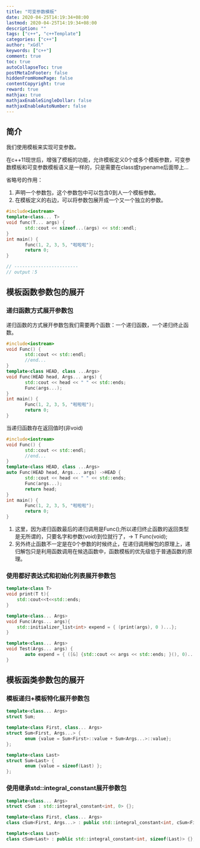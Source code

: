 ```yaml
---
title: "可变参数模板"
date: 2020-04-25T14:19:34+08:00
lastmod: 2020-04-25T14:19:34+08:00
description: ""
tags: ["c++", "c++Template"]
categories: ["c++"]
author: "xGdl"
keywords: ["c++"]
comment: true
toc: true
autoCollapseToc: true
postMetaInFooter: false
hiddenFromHomePage: false
contentCopyright: true
reward: true
mathjax: true
mathjaxEnableSingleDollar: false
mathjaxEnableAutoNumber: false
---
```



## 简介

我们使用模板来实现可变参数。

在c++11现世后，增强了模板的功能，允许模板定义0个或多个模板参数，可变参数模板和可变参数模板语义是一样的，只是需要在class或typename后面带上...

省略号的作用：
1) 声明一个参数包，这个参数包中可以包含0到人一个模板参数。
2) 在模板定义的右边，可以将参数包展开成一个又一个独立的参数。

```cpp
#include<iostream>
template<class... T>
void func(T... args) {
       std::cout << sizeof...(args) << std::endl;
}
int main() {
       func(1, 2, 3, 5, "啦啦啦");
       return 0;
}

// ------------------------
// output：5
```


## 模板函数参数包的展开

### 递归函数方式展开参数包

递归函数的方式展开参数包我们需要两个函数：一个递归函数，一个递归终止函数。

```cpp
#include<iostream>
void Func() {
       std::cout << std::endl;
       //end...
}
template<class HEAD, class ...Args>
void Func(HEAD head, Args... args) {
       std::cout << head << " " << std::ends;
       Func(args...);
}
int main() {
       Func(1, 2, 3, 5, "啦啦啦");
       return 0;
}
```

当递归函数存在返回值时(非void)

```c++
#include<iostream>
void Func() {
       std::cout << std::endl;
       //end...
}
template<class HEAD, class ...Args>
auto Func(HEAD head, Args... args) ->HEAD {
       std::cout << head << " " << std::ends;
       Func(args...);
       return head;
}
int main() {
       Func(1, 2, 3, 5, "啦啦啦");
       return 0;
}
```

1. 这里，因为递归函数最后的递归调用是Func();所以递归终止函数的返回类型是无所谓的，只要名字和参数(void)到位就行了，->  T Func(void);
2. 另外终止函数不一定是在0个参数的时候终止，在递归调用解包的原理上，递归解包只是利用函数调用在候选函数中，函数模板的优先级低于普通函数的原理。

### 使用都好表达式和初始化列表展开参数包

```cpp
template<class T>
void print(T t){
    std::cout<<t<<std::ends;
}

template<class... Args>
void Func(Args... args){
    std::initializer_list<int> expend = { (print(args), 0 )...};
}
```

```cpp
template<class... Args>
void Test(Args... args) {
       auto expend = { ([&] {std::cout << args << std::ends; }(), 0)... };
}
```

## 模板函类参数包的展开

### 模板递归+模板特化展开参数包

```cpp
template<class... Args>
struct Sum;

template<class First, class... Args>
struct Sum<First, Args...> {
       enum {value = Sum<First>::value + Sum<Args...>::value};
};

template<class Last>
struct Sum<Last> {
       enum {value = sizeof(Last) };
};
```

### 使用继承std::integral_constant展开参数包

```cpp
template<class... Args>
struct cSum : std::integral_constant<int, 0> {};

template<class First, class... Args>
class cSum<First, Args...> : public std::integral_constant<int, cSum<First>::value  + cSum<Args...>::value> {};

template<class Last>
class cSum<Last> : public std::integral_constant<int, sizeof(Last)> {};
```


